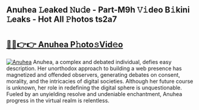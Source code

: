 ## Anuhea 𝙻eaked 𝙽u𝚍e - Part-M9h 𝚅𝚒deo B𝚒kini 𝙻eaks - Hot All 𝙿hotos ts2a7

# <h2><a href="http://ld0827g.urlbe.top/?page=Anuhea">🔗🔗👉👉 Anuhea P𝚑oto𝚜Vid𝚎o</a></h2>

[![Anuhea](https://i.imgur.com/eBuTRDB.gif)](http://ld0827g.urlbe.top/?page=Anuhea)
Anuhea, a complex and debated individual, defies easy description. Her unorthodox approach to building a web presence has magnetized and offended observers, generating debates on consent, morality, and the intricacies of digital societies. Although her future course is unknown, her role in redefining the digital sphere is unquestionable. Fueled by an unyielding resolve and undeniable enchantment, Anuhea progress in the virtual realm is relentless.
